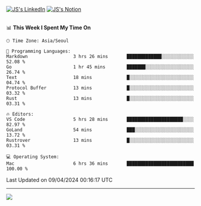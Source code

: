 
[![JS's LinkedIn](https://img.shields.io/badge/LinkedIn-blue?style=for-the-badge&logo=linkedin)](https://www.linkedin.com/in/jaeseung-lee-5a2a32139/) 
[![JS's Notion](https://img.shields.io/badge/Notion-black?style=for-the-badge&logo=notion)](https://bit.ly/ljswiki1) <br><br>
<!-- ![JS's GitHub stats](https://github-readme-stats-lemon-five.vercel.app/api?username=tkxkd0159&hide=contribs,prs,stars,issues&show_icons=true&theme=react&include_all_commits=true)   -->
<!-- ![Top Langs](https://github-readme-stats-lemon-five.vercel.app/api/top-langs/?username=tkxkd0159&layout=compact&hide=jupyter%20notebook,scss,html,css&langs_count=10)  -->


<!--START_SECTION:waka-->
📊 **This Week I Spent My Time On** 

```text
🕑︎ Time Zone: Asia/Seoul

💬 Programming Languages: 
Markdown                 3 hrs 26 mins       █████████████░░░░░░░░░░░░   52.08 % 
Go                       1 hr 45 mins        ███████░░░░░░░░░░░░░░░░░░   26.74 % 
Text                     18 mins             █░░░░░░░░░░░░░░░░░░░░░░░░   04.74 % 
Protocol Buffer          13 mins             █░░░░░░░░░░░░░░░░░░░░░░░░   03.32 % 
Rust                     13 mins             █░░░░░░░░░░░░░░░░░░░░░░░░   03.31 % 

🔥 Editors: 
VS Code                  5 hrs 28 mins       █████████████████████░░░░   82.97 % 
GoLand                   54 mins             ███░░░░░░░░░░░░░░░░░░░░░░   13.72 % 
Rustrover                13 mins             █░░░░░░░░░░░░░░░░░░░░░░░░   03.31 % 

💻 Operating System: 
Mac                      6 hrs 36 mins       █████████████████████████   100.00 % 
```


 Last Updated on 09/04/2024 00:16:17 UTC
<!--END_SECTION:waka-->

---
<a href="https://github.com/tkxkd0159/books">
  <img align="center" src="https://github-readme-stats-lemon-five.vercel.app/api/pin/?username=tkxkd0159&repo=books&theme=react" />
</a>

<!---
- 🔭 I’m currently working on ...
- 🌱 I’m currently learning blockchain and distributed network
- 👯 I’m looking to collaborate on ...
- 🤔 I’m looking for help with ...
- 💬 Ask me about ...
- 📫 How to reach me: ...
- 😄 Pronouns: ...
- ⚡ Fun fact: ...
-->
